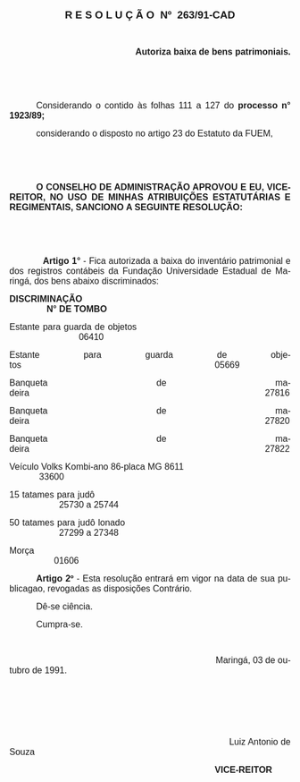 <body lang=PT-BR style='tab-interval:36.0pt'>

<div class=Section1>

<p class=MsoNormal align=center style='text-align:center'><b style='mso-bidi-font-weight:
normal'><span style='font-size:14.0pt;font-family:Arial'>R E S O L U Ç Ã O <span
style='mso-spacerun:yes'> </span>Nº<span style='mso-spacerun:yes'>  </span>263/91-CAD<o:p></o:p></span></b></p>

<p class=MsoNormal style='text-align:justify'><b style='mso-bidi-font-weight:
normal'><span style='font-size:12.0pt;font-family:Arial'><o:p>&nbsp;</o:p></span></b></p>

<p class=MsoNormal align=right style='text-align:right'><b style='mso-bidi-font-weight:
normal'><span style='font-size:12.0pt;font-family:Arial'>Autoriza baixa de bens
patrimoniais.<o:p></o:p></span></b></p>

<p class=MsoNormal style='text-align:justify'><span style='font-size:12.0pt;
font-family:Arial'><o:p>&nbsp;</o:p></span></p>

<p class=MsoNormal style='text-align:justify'><span style='font-size:12.0pt;
font-family:Arial'><o:p>&nbsp;</o:p></span></p>

<p class=MsoNormal style='text-align:justify;text-indent:36.0pt'><span
style='font-size:12.0pt;font-family:Arial'>Considerando o contido às folhas <st1:metricconverter
ProductID="111 a" w:st="on">111 a</st1:metricconverter> 127 do <b
style='mso-bidi-font-weight:normal'>processo n° 1923/89;</b><o:p></o:p></span></p>

<p class=MsoNormal style='text-align:justify;text-indent:36.0pt'><span
style='font-size:12.0pt;font-family:Arial'>considerando o disposto no artigo 23
do Estatuto da FUEM,<o:p></o:p></span></p>

<p class=MsoNormal style='text-align:justify'><b style='mso-bidi-font-weight:
normal'><span style='font-size:12.0pt;font-family:Arial'><o:p>&nbsp;</o:p></span></b></p>

<p class=MsoNormal style='text-align:justify'><b style='mso-bidi-font-weight:
normal'><span style='font-size:12.0pt;font-family:Arial'><o:p>&nbsp;</o:p></span></b></p>

<p class=MsoNormal style='text-align:justify;text-indent:36.0pt'><b
style='mso-bidi-font-weight:normal'><span style='font-size:12.0pt;font-family:
Arial'>O CONSELHO DE ADMINISTRAÇÃO APROVOU E EU, VICE-REITOR, NO USO DE MINHAS
ATRIBUIÇÕES ESTATUTÁRIAS E REGIMENTAIS, SANCIONO A SEGUINTE RESOLUÇÃO:<o:p></o:p></span></b></p>

<p class=MsoNormal style='text-align:justify;tab-stops:349.4pt'><span
style='font-size:12.0pt;font-family:Arial'><o:p>&nbsp;</o:p></span></p>

<p class=MsoNormal style='text-align:justify;tab-stops:349.4pt'><span
style='font-size:12.0pt;font-family:Arial'><o:p>&nbsp;</o:p></span></p>

<p class=MsoNormal style='text-align:justify;tab-stops:35.45pt 349.4pt'><span
style='font-size:12.0pt;font-family:Arial'><span style='mso-tab-count:1'>            </span><b
style='mso-bidi-font-weight:normal'>Artigo 1°</b> - Fica autorizada a baixa do inventário
patrimonial e dos registros contábeis da Fundação Universidade Estadual de
Maringá, dos bens abaixo discriminados:<o:p></o:p></span></p>

<p class=MsoNormal style='mso-margin-top-alt:auto;mso-margin-bottom-alt:auto;
text-align:justify'><b style='mso-bidi-font-weight:normal'><span
style='font-size:12.0pt;font-family:Arial'>DISCRIMINAÇÃO<span style='mso-tab-count:
7'>                                                                            </span></span></b><span
style='font-size:12.0pt;font-family:Arial'><span style='mso-tab-count:1'>            </span><span
style='mso-spacerun:yes'>   </span><b style='mso-bidi-font-weight:normal'>N° DE
TOMBO</b><o:p></o:p></span></p>

<p class=MsoNormal style='text-align:justify;tab-stops:312.45pt 360.45pt'><span
style='font-size:12.0pt;font-family:Arial'>Estante para guarda de objetos<span
style='mso-tab-count:1'>                                                  </span><span
style='mso-tab-count:1'>                </span><span style='mso-tab-count:1'>            </span>06410<o:p></o:p></span></p>

<p class=MsoNormal style='text-align:justify;tab-stops:312.45pt 360.45pt'><span
style='font-size:12.0pt;font-family:Arial'>Estante para guarda de objetos<span
style='mso-tab-count:2'>                                                                  </span><span
style='mso-tab-count:1'>            </span>05669<o:p></o:p></span></p>

<p class=MsoNormal style='text-align:justify;tab-stops:312.45pt 360.45pt'><span
style='font-size:12.0pt;font-family:Arial'>Banqueta de madeira<span
style='mso-tab-count:2'>                                                                                   </span><span
style='mso-tab-count:1'>            </span>27816<o:p></o:p></span></p>

<p class=MsoNormal style='text-align:justify;tab-stops:312.45pt 360.45pt'><span
style='font-size:12.0pt;font-family:Arial'>Banqueta de madeira<span
style='mso-tab-count:2'>                                                                                   </span><span
style='mso-tab-count:1'>            </span>27820<o:p></o:p></span></p>

<p class=MsoNormal style='text-align:justify;tab-stops:312.45pt 360.45pt'><span
style='font-size:12.0pt;font-family:Arial'>Banqueta de madeira<span
style='mso-tab-count:2'>                                                                                   </span><span
style='mso-tab-count:1'>            </span>27822<o:p></o:p></span></p>

<p class=MsoNormal style='text-align:justify;tab-stops:312.45pt 360.45pt'><span
style='font-size:12.0pt;font-family:Arial'>Veículo Volks Kombi-ano 86-placa MG
8611<span style='mso-tab-count:2'>                                           </span><span
style='mso-tab-count:1'>            </span>33600<o:p></o:p></span></p>

<p class=MsoNormal style='text-align:justify;tab-stops:312.45pt 360.45pt'><span
style='font-size:12.0pt;font-family:Arial'>15 tatames para judô<span
style='mso-tab-count:1'>                                                                    </span><span
style='mso-tab-count:1'>                </span><span
style='mso-spacerun:yes'>    </span><st1:metricconverter ProductID="25730 a"
w:st="on">25730 a</st1:metricconverter> 25744<o:p></o:p></span></p>

<p class=MsoNormal style='text-align:justify;tab-stops:312.45pt 360.45pt'><span
style='font-size:12.0pt;font-family:Arial'>50 tatames para judô lonado<span
style='mso-tab-count:1'>                                                       </span><span
style='mso-tab-count:1'>                </span><span
style='mso-spacerun:yes'>    </span><st1:metricconverter ProductID="27299 a"
w:st="on">27299 a</st1:metricconverter> 27348<o:p></o:p></span></p>

<p class=MsoNormal style='text-align:justify;tab-stops:312.45pt 360.45pt'><span
style='font-size:12.0pt;font-family:Arial'>Morça<span style='mso-tab-count:
2'>                                                                                                             </span><span
style='mso-tab-count:1'>            </span>01606<o:p></o:p></span></p>

<p class=MsoNormal style='mso-margin-top-alt:auto;text-align:justify;
text-indent:36.0pt'><b style='mso-bidi-font-weight:normal'><span
style='font-size:12.0pt;font-family:Arial'>Artigo 2º</span></b><span
style='font-size:12.0pt;font-family:Arial'> - Esta resolução entrará em vigor
na data de sua publicagao, revogadas as disposições Contrário.<o:p></o:p></span></p>

<p class=MsoNormal style='text-align:justify;text-indent:36.0pt'><span
style='font-size:12.0pt;font-family:Arial'>Dê-se ciência.<o:p></o:p></span></p>

<p class=MsoNormal style='text-align:justify;text-indent:36.0pt'><span
style='font-size:12.0pt;font-family:Arial'>Cumpra-se.<o:p></o:p></span></p>

<p class=MsoNormal style='text-align:justify;text-indent:36.0pt'><span
style='font-size:12.0pt;font-family:Arial'><o:p>&nbsp;</o:p></span></p>

<p class=MsoNormal style='text-align:justify;text-indent:36.0pt'><span
style='font-size:12.0pt;font-family:Arial'><span style='mso-tab-count:6'>                                                                        </span>Maringá,
03 de outubro de 1991.<o:p></o:p></span></p>

<p class=MsoNormal style='text-align:justify;text-indent:36.0pt'><span
style='font-size:12.0pt;font-family:Arial'><o:p>&nbsp;</o:p></span></p>

<p class=MsoNormal style='text-align:justify;text-indent:36.0pt'><span
style='font-size:12.0pt;font-family:Arial'><o:p>&nbsp;</o:p></span></p>

<p class=MsoNormal style='text-align:justify;text-indent:36.0pt'><span
style='font-size:12.0pt;font-family:Arial'><o:p>&nbsp;</o:p></span></p>

<p class=MsoNormal style='text-align:justify;text-indent:36.0pt'><span
style='font-size:12.0pt;font-family:Arial'><span style='mso-tab-count:6'>                                                                        </span>Luiz
Antonio de Souza<o:p></o:p></span></p>

<p class=MsoNormal style='text-align:justify;text-indent:36.0pt'><span
style='font-size:12.0pt;font-family:Arial'><span style='mso-tab-count:6'>                                                                        </span><b
style='mso-bidi-font-weight:normal'>VICE-REITOR<o:p></o:p></b></span></p>

</div>

</body>
